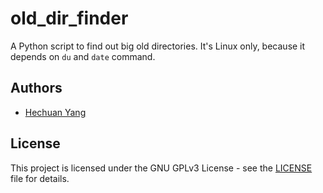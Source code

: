 # old_dir_finder
A Python script to find out big old directories. It's Linux only, because it depends on `du` and `date` command.

## Authors

* [Hechuan Yang](https://github.com/hchyang)

## License

This project is licensed under the GNU GPLv3 License - see the
[LICENSE](LICENSE) file for details.

